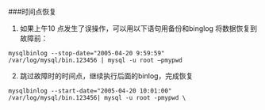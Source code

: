 ###时间点恢复
1. 如果上午10 点发生了误操作，可以用以下语句用备份和binglog 将数据恢复到故障前：
```
mysqlbinlog --stop-date="2005-04-20 9:59:59"
/var/log/mysql/bin.123456 | mysql -u root –pmypwd
```
2. 跳过故障时的时间点，继续执行后面的binlog，完成恢复
```
mysqlbinlog --start-date="2005-04-20 10:01:00"
/var/log/mysql/bin.123456| mysql -u root -pmypwd \
```
